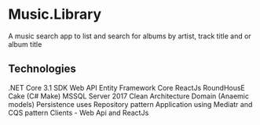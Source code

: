 # Music.Library
A music search app to list and search for albums by artist, track title and or album title

Technologies
------------
.NET Core 3.1 SDK
  Web API
  Entity Framework Core
ReactJs
RoundHousE
Cake (C# Make)
MSSQL Server 2017 
Clean Architecture
  Domain (Anaemic models)
  Persistence uses Repository pattern
  Application using Mediatr and CQS pattern
  Clients - Web Api and ReactJs
